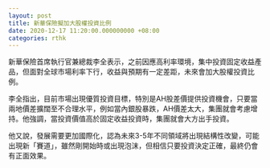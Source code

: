 ```yaml
---
layout: post
title: 新華保險擬加大股權投資比例
date: 2020-12-17 11:20:00.000000000 +08:00
categories: rthk
---
```


新華保險首席執行官兼總裁李全表示，之前因應高利率環境，集中投資固定收益產品，但面對全球市場利率下行，收益與預期有一定差距，未來會加大股權投資比例。

李全指出，目前市場出現優質投資目標，特別是AH股差價提供投資機會，只要當兩地價差擴闊至不合理水平，例如當內銀股暴跌，AH價差太大，集團就會考慮增持。他強調，當投資價值高於固定收益投資時，集團就會大方出手投資。

他又說，發展需要更加國際化，認為未來3-5年不同領域將出現結構性改變，可能出現新「賽道」，雖然剛開始時或出現泡沫，但相信只要投資決定正確，最終仍會有正面效果。
